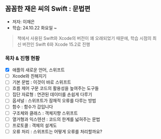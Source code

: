 ## 꼼꼼한 재은 씨의 Swift : 문법편

- 저자: 이재은
- 학습: 24.10.22 화요일 ~

> 책에서 사용된 Swift와 Xcode의 버전이 꽤 오래되었기 때문에, 학습 시점의 최신 버전인 Swift 6와 Xcode 15.2로 진행

### 목차 & 진행 현황

- [x] 애플의 새로운 언어, 스위프트
- [ ] Xcode와 친해지기
- [ ] 기본 문법 : 이것이 바로 스위프트
- [ ] 흐름 제어 구문 코드의 활용성을 높여주는 도구들
- [ ] 집단 자료형 : 연관된 데이터를 손쉽게 다루기
- [ ] 옵셔널 : 스위프트가 잠재적 오류를 다루는 방법
- [ ] 함수 : 함수가 갑입니다
- [ ] 구조체와 클래스 : 객체지향 스위프트
- [ ] 열거형과 익스텐션 : 코드의 한계를 넓혀주는 문법
- [ ] 프로토콜 : 객체의 설계도
- [ ] 오류 처리 : 스위프트는 어떻게 오류를 처리할까요?
